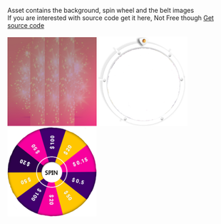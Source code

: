 Asset contains the background,  spin wheel and the belt images</br> If you are interested with source code get it here, Not Free though <a href="https://t.me/codingtony">Get source code</a> </br></br>
<img src="bg.jpg" width="200"/> <img src="belt.png" width="200"/> <img src="wheel.png" width="200"/>
